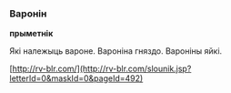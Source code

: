 ### Варонін
**прыметнік**

Які належыць вароне. Вароніна гняздо. Вароніны яйкі.

<a rel="author">[http://rv-blr.com/](http://rv-blr.com/slounik.jsp?letterId=0&maskId=0&pageId=492)</a>
